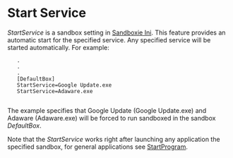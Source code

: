 # Start Service

_StartService_ is a sandbox setting in [Sandboxie Ini](SandboxieIni.md). This feature provides an automatic start for the specified service. Any specified service will be started automatically. For example:

```
   .
   .
   .
   [DefaultBox]
   StartService=Google Update.exe
   StartService=Adaware.exe
   
```

The example specifies that Google Update (Google Update.exe) and Adaware (Adaware.exe) will be forced to run sandboxed in the sandbox _DefaultBox_.

Note that the _StartService_ works right after launching any application the specified sandbox, for general applications see [StartProgram](StartProgram.md).
